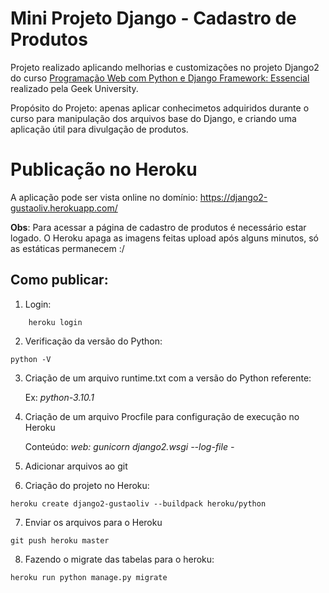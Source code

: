 # Mini Projeto Django - Cadastro de Produtos
Projeto realizado aplicando melhorias e customizações no projeto Django2 do curso [Programação Web com Python e Django Framework: Essencial](https://www.udemy.com/course/programacao-web-com-django-framework-do-basico-ao-avancado/) realizado pela Geek University.

Propósito do Projeto: apenas aplicar conhecimetos adquiridos durante o curso para manipulação dos arquivos base do Django, e criando uma aplicação útil para divulgação de produtos.


# Publicação no Heroku
A aplicação pode ser vista online no domínio: https://django2-gustaoliv.herokuapp.com/

**Obs**: Para acessar a página de cadastro de produtos é necessário estar logado. O Heroku apaga as imagens feitas upload após alguns minutos, só as estáticas permanecem :/

## Como publicar:

1. Login:
```
    heroku login 
```

2. Verificação da versão do Python:
```
python -V
```
3. Criação de um arquivo runtime.txt com a versão do Python referente:
    
    Ex: *python-3.10.1*

4. Criação de um arquivo Procfile para configuração de execução no Heroku
    
    Conteúdo: *web: gunicorn django2.wsgi --log-file -*

5. Adicionar arquivos ao git
   
6. Criação do projeto no Heroku:
```
heroku create django2-gustaoliv --buildpack heroku/python
```
7. Enviar os arquivos para o Heroku
```
git push heroku master
```

8. Fazendo o migrate das tabelas para o heroku:
```
heroku run python manage.py migrate
```
